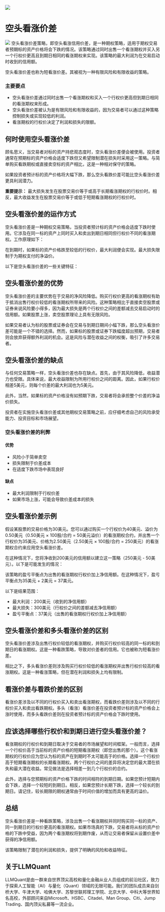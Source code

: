 ![](https://fastly.jsdelivr.net/gh/bucketio/img11@main/2024/10/21/1729466068183-23134fce-3131-4262-b18c-f378d71af4f6.gif)
# 空头看涨价差
![](https://fastly.jsdelivr.net/gh/bucketio/img9@main/2024/10/20/1729465031968-b3c8959e-1d37-4b8a-91b1-b0b0dfe25143.png)
空头看涨价差策略，即空头看涨信用价差，是一种期权策略，适用于期权交易者预期标的资产价格将会下跌的情况。该策略通过同时出售一个看涨期权并买入另一个行权价更高且到期日相同的看涨期权来实现。该策略的最大利润为在交易启动时收到的信用额。

空头看涨价差也称为短看涨价差。其被视为一种有限风险和有限收益的策略。

### 主要要点

- 空头看涨价差通过同时出售一个看涨期权和买入一个行权价更高但到期日相同的看涨期权来形成。
- 空头看涨价差被认为是有限风险和有限收益的，因为交易者可以通过这种策略控制损失或实现较低的利润。
- 看涨期权的行权价决定了利润和损失的限额。

## 何时使用空头看涨价差

顾名思义，当交易者对标的资产持悲观态度时，空头看涨价差便会被使用。投资者通常在预期标的资产价格会适度下跌但又希望限制潜在损失时采用这一策略。与简单购买看跌期权或直接卖空标的资产相比，这是一种相对保守的策略。

如果投资者预计标的资产价格将大幅下跌，那么空头看跌价差可能比空头看涨价差更具利润潜力。

**重要提示：** 最大损失发生在股票交易价等于或高于长期看涨期权的行权价时。相反，最大收益发生在股票交易价等于或低于短期看涨期权的行权价时。

## 空头看涨价差的运作方式

空头看涨价差是一种期权交易策略，当投资者预计标的资产价格会适度下跌时使用。它涉及在同一标的资产上同时买入和卖出到期日相同但行权价不同的看涨期权。工作原理如下：

在到期时，如果标的资产价格跌至较低的行权价，最大利润便会实现。最大损失限制于为期权支付的净溢价。

以下是空头看涨价差的一些关键特征：

## 空头看涨价差的优势

空头看涨价差的主要优势在于交易的净风险降低。购买行权价更高的看涨期权有助于抵消出售行权价较低的看涨期权所带来的风险。这种策略相比于直接卖空股票或证券来说风险要小得多，因为最大损失是两个行权价之间的差额减去交易启动时的信用额。如果股票上涨，卖空股票理论上具有无限风险。

如果交易者认为标的股票或证券会在交易与到期日期间小幅下跌，那么空头看涨价差可能是一个不错的选择。然而，如果标的股票或证券下跌幅度超出预期，交易者则会放弃获得额外利润的机会。这是风险与潜在收益之间的权衡，吸引了许多交易者。

## 空头看涨价差的缺点

与任何交易策略一样，空头看涨价差也存在缺点。首先，由于其风险降低，收益潜力也受限。具体来说，最大收益限制为所用行权价之间的距离。因此，如果行权价相差5美元，则每个价差的最大利润也为5美元。

此外，当然，如果标的资产价格没有如预期下跌，交易者将会承担整个价差的净溢价损失。

投资者在实施空头看涨价差或其他期权交易策略之前，应仔细考虑自己的风险承受能力、投资目标和市场展望。

### 空头看涨价差的利弊

#### 优势

- 风险小于简单卖空
- 损失限制于价差成本
- 在适度下跌市场中表现良好

#### 缺点

- 最大利润限制于行权价差
- 如果市场上涨，可能会导致价差成本的损失

## 空头看涨价差示例

假设某股票的交易价格为30美元。您可以通过购买一个行权价为40美元、溢价为0.50美元（0.50美元 × 100股/合约 = 50美元溢价）的看涨期权合约，并出售一个行权价为35美元、价格为2.50美元（2.50美元 × 100股/合约 = 250美元）的看涨期权合约来应用空头看涨价差。

在这种情况下，您将净收到200美元的信用额以建立这一策略（250美元 - 50美元）。以下是可能发生的情况：

该策略的盈亏平衡点为出售的看涨期权行权价加上净信用额。在这种情况下，盈亏平衡点为35美元 + 2美元 = 37美元。

以下是结果范围：

- 最大利润：200美元（收到的净信用额）
- 最大损失：300美元（行权价之间的差额减去净信用额）
- 盈亏平衡点：37美元（出售的看涨期权行权价加上净信用额）

## 空头看涨价差和多头看涨价差的区别

空头看涨价差涉及出售行权价较低的看涨期权，并购买行权价较高的同一标的和到期日的看涨期权。这是一种看跌策略，导致对价差者的信用。它也被称为短看涨价差。

相比之下，多头看涨价差则涉及购买行权价较低的看涨期权并出售行权价较高的看涨期权。这是一种看涨策略，但在潜在利润和损失上均有限制。

## 看涨价差与看跌价差的区别

看涨价差涉及以不同的行权价买入和卖出看涨期权，而看跌价差则涉及以不同的行权价买入和卖出看跌期权。多头（看涨）看涨价差在投资者预计标的资产价格会上涨时使用，而多头看跌价差则在投资者预计标的资产价格会下跌时使用。

## 应该选择哪些行权价和到期日进行空头看涨价差？

看涨期权的行权价和到期日取决于交易者的市场展望和时间框架。一般而言，选择一个行权价高于当前标的资产价格的短期看涨期权（即您出售的那个）。这个看涨期权的行权价应为您认为标的资产在到期时不太可能高于的价格。选择一个行权价高于短期看涨期权的长期看涨期权。两个行权价之间的差异将决定您的最大潜在损失和最大潜在收益。常见做法是选择相差一到几个行权价的合约。

此外，选择与您预期标的资产价格下跌的时间相符的到期日期。如果您预计短期内会下跌，选择一个较短的到期日。相反，如果您预计长期下跌，选择一个较长的到期日。请记住，较长期限的期权通常由于时间价值的增加而具有更高的溢价。

## 总结

空头看涨价差是一种看跌策略，涉及出售一个看涨期权并同时购买同一标的资产、同一到期日的行权价更高的看涨期权。如果市场真的下跌，交易者将从标的资产价格的下跌中受益，因为两个看涨期权将到期作废，从而让交易者保留从设置价差中获得的净信用额。

该策略限制了潜在的利润和损失，提供了明确的风险和收益特征。
## 关于LLMQuant

LLMQuant是由一群来自世界顶尖高校和量化金融从业人员组成的前沿社区，致力于探索人工智能（AI）与量化（Quant）领域的无限可能。我们的团队成员来自剑桥大学、牛津大学、哈佛大学、苏黎世联邦理工学院、北京大学、中科大等世界知名高校，外部顾问来自Microsoft、HSBC、Citadel、Man Group、Citi、Jump Trading、国内顶尖私募等一流企业。